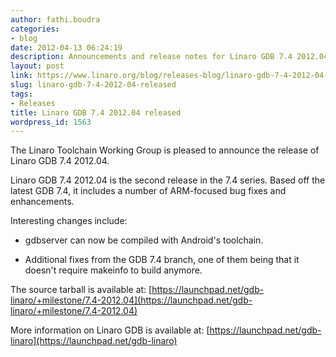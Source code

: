 ```yaml
---
author: fathi.boudra
categories:
- blog
date: 2012-04-13 06:24:19
description: Announcements and release notes for Linaro GDB 7.4 2012.04
layout: post
link: https://www.linaro.org/blog/releases-blog/linaro-gdb-7-4-2012-04-released/
slug: linaro-gdb-7-4-2012-04-released
tags:
- Releases
title: Linaro GDB 7.4 2012.04 released
wordpress_id: 1563
---
```


The Linaro Toolchain Working Group is pleased to announce the release of Linaro GDB 7.4 2012.04.

Linaro GDB 7.4 2012.04 is the second release in the 7.4 series. Based off the latest GDB 7.4, it includes a number of ARM-focused bug fixes and enhancements.

Interesting changes include:

  * gdbserver can now be compiled with Android's toolchain.


  * Additional fixes from the GDB 7.4 branch, one of them being that it doesn't require makeinfo to build anymore.

The source tarball is available at:
[https://launchpad.net/gdb-linaro/+milestone/7.4-2012.04](https://launchpad.net/gdb-linaro/+milestone/7.4-2012.04)

More information on Linaro GDB is available at:
[https://launchpad.net/gdb-linaro](https://launchpad.net/gdb-linaro)